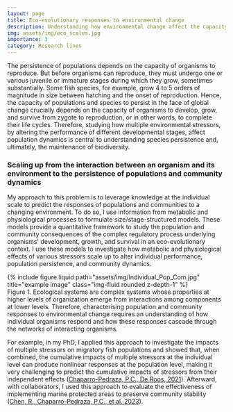 ```yaml
---
layout: page
title: Eco-evolutionary responses to environmental change
description: Understanding how environmental change affect the capacity of organisms to develop, grow, survive and reproduce is essential for predicting how species and ecosystems respond to environmental change. I study how environmental stressors, by altering the performance of organisms in different life stages, affect population persistence and community stability. 
img: assets/img/eco_scales.jpg
importance: 3
category: Research lines
---
```


The persistence of populations depends on the capacity of organisms to reproduce. But before organisms can reproduce, they must undergo one or various juvenile or immature stages during which they grow, sometimes substantially. Some fish species, for example, grow 4 to 5 orders of magnitude in size between hatching and the onset of reproduction. Hence, the capacity of populations and species to persist in the face of global change crucially depends on the capacity of organisms to develop, grow, and survive from zygote to reproduction, or in other words, to complete their life cycles. Therefore, studying how multiple environmental stressors, by altering the performance of different developmental stages, affect population dynamics is central to understanding species persistence and, ultimately, the maintenance of biodiversity.

### Scaling up from the interaction between an organism and its environment to the persistence of populations and community dynamics

My approach to this problem is to leverage knowledge at the individual scale to predict the responses of populations and communities to a changing environment. To do so, I use information from metabolic and physiological processes to formulate size/stage-structured models. These models provide a quantitative framework to study the population and community consequences of the complex regulatory process underlying organisms' development, growth, and survival in an eco-evolutionary context. I use these models to investigate how metabolic and physiological effects of various stressors scale up to alter individual performance, population persistence, and community dynamics.

<div class="row">
    <div class="col-sm mt-3 mt-md-0">
        {% include figure.liquid path="assets/img/Individual_Pop_Com.jpg" title="example image" class="img-fluid rounded z-depth-1" %}
    </div>
</div>
<div class="caption">
    Figure 1. Ecological systems are complex systems whose properties at higher levels of organization emerge from interactions among components at lower levels. Therefore, characterising population and community responses to environmental change requires an understanding of how individual organisms respond and how these responses cascade through the networks of interacting organisms. 
</div>


For example, in my PhD, I applied this approach to investigate the impacts of multiple stressors on migratory fish populations and showed that, when combined, the cumulative impacts of multiple stressors at the individual level can produce nonlinear responses at the population level, making it very challenging to predict the cumulative impacts of stressors from their independent effects (<a href="https://doi.org/10.1111/1365-2435.13751">Chaparro-Pedraza, P.C., De Roos, 2021</a>). Afterward, with collaborators, I used this approach to evaluate the effectiveness of implementing marine protected areas to preserve community stability (<a href="https://www.pnas.org/doi/10.1073/pnas.2307529120">Chen, R., Chaparro-Pedraza, P.C., et al. 2023</a>).
